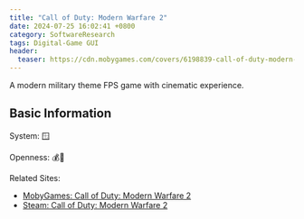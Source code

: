 ```yaml
---
title: "Call of Duty: Modern Warfare 2"
date: 2024-07-25 16:02:41 +0800
category: SoftwareResearch
tags: Digital-Game GUI
header:
  teaser: https://cdn.mobygames.com/covers/6198839-call-of-duty-modern-warfare-2-windows-front-cover.jpg
---
```


A modern military theme FPS game with cinematic experience.

## Basic Information

System: 🪟

Openness: 💰📕

Related Sites:

* [MobyGames: Call of Duty: Modern Warfare 2](https://www.mobygames.com/game/43382/call-of-duty-modern-warfare-2/)
* [Steam: Call of Duty: Modern Warfare 2](https://store.steampowered.com/app/10180/Call_of_Duty_Modern_Warfare_2_2009/)
